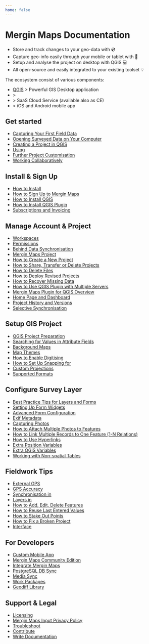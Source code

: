```yaml
---
home: false
---
```



# Mergin Maps Documentation

- Store and track changes to your geo-data with <MainPlatformName /> :cd:
- Capture geo-info easily through your mobile or tablet with <MobileAppName /> :iphone:
- Setup and analyse the project on desktop with QGIS :computer:
- All open-source and easily integrated to your existing toolset :bulb:

<CommunityJoin />

The ecosystem consist of various components:
 - [QGIS](https://qgis.org/) > Powerful GIS Desktop application 
 - [<QGISPluginName />](https://plugins.qgis.org/plugins/Mergin/) > <QGISPluginName />
 - <AppDomainNameLink desc="Mergin Maps Cloud" /> > SaaS Cloud Service (available also as <MainPlatformName /> CE)
 - <MainDomainNameLink desc="Mergin Maps Input" /> > iOS and Android mobile app
 
## Get started 

<AppDownload />

- [Capturing Your First Field Data](./tutorials/capturing-first-data/index.md)
- [Opening Surveyed Data on Your Computer](./tutorials/opening-surveyed-data-on-your-computer/index.md)
- [Creating a Project in QGIS](./tutorials/creating-a-project-in-qgis/index.md)
- [Using <MobileAppName />](./tutorials/mobile/index.md)
- [Further Project Customisation](./tutorials/further-project-customisation/index.md)
- [Working Collaboratively](./tutorials/working-collaboratively/index.md)

## Install & Sign Up
- [How to Install <MobileAppName />](./setup/install-input/)
- [How to Sign Up to Mergin Maps](./setup/sign-up-to-mergin-maps/)
- [How to Install QGIS](./setup/install-qgis/)
- [How to Install QGIS Plugin](./setup/install-mergin-maps-plugin-for-qgis/)
- [Subscriptions and Invoicing](./setup/subscriptions/)

## Manage Account & Project
- [Workspaces](./manage/workspaces/)
- [Permissions](./manage/permissions/)
- [Behind Data Synchronisation](./manage/synchronisation/)
- [Mergin Maps Project](./manage/project/)
- [How to Create a New Project](./manage/create-project/)
- [How to Share, Transfer or Delete Projects](./manage/project-advanced/)
- [How to Delete Files](./manage/delete-files)
- [How to Deploy Revised Projects](./manage/deploy-new-project/)
- [How to Recover Missing Data](./manage/missing-data/)
- [How to Use QGIS Plugin with Multiple Servers](./manage/plugin-multi-server-use/)
- [Mergin Maps Plugin for QGIS Overview](./manage/plugin-sync-project/)
- [Home Page and Dashboard](./manage/dashboard/)
- [Project History and Versions](./manage/project-details/)
- [Selective Synchronisation](./manage/selective_sync/)

## Setup GIS Project
- [QGIS Project Preparation](./gis/features/)
- [Searching for Values in Attribute Fields](./gis/search_data/)
- [Background Maps](./gis/settingup_background_map/)
- [Map Themes](./gis/setup_themes/)
- [How to Enable Digitising](./gis/enable_digitising/)
- [How to Set Up Snapping for <MobileAppName />](./gis/snapping/)
- [Custom Projections](./gis/proj/)
- [Supported Formats](./gis/supported_formats/)

## Configure Survey Layer
- [Best Practice Tips for Layers and Forms](./layer/best-practice/)
- [Setting Up Form Widgets](./layer/settingup_forms/)
- [Advanced Form Configuration](./layer/settingup_forms_settings/)
- [Exif Metadata](./layer/exif_metadata/)
- [Capturing Photos](./layer/settingup_forms_photo/)
- [How to Attach Multiple Photos to Features](./layer/attach-multiple-photos-to-features/)
- [How to Link Multiple Records to One Feature (1-N Relations)](./layer/one-to-n-relations/)
- [How to Use Hyperlinks](./layer/external-link/)
- [Extra Position Variables](./layer/position_variables/)
- [Extra QGIS Variables](./layer/plugin-variables/)
- [Working with Non-spatial Tables](./layer/working_with_nonspatial_data/)

## Fieldwork Tips
- [External GPS](./field/external_gps/)
- [GPS Accuracy](./field/gps_accuracy/)
- [Synchronisation in <MobileAppName />](./field/autosync/)
- [Layers in <MobileAppName />](./field/layers/)
- [How to Add, Edit, Delete Features](./field/input_features/)
- [How to Reuse Last Entered Values](./field/reuse-last-values/)
- [How to Stake Out Points](./field/stake-out/)
- [How to Fix a Broken Project](./field/broken-project/)
- [<MobileAppName /> Interface](./field/input_ui/)

## For Developers
- [Custom Mobile App](./dev/customapp/)
- [Mergin Maps Community Edition](./dev/mergince/)
- [Integrate Mergin Maps](./dev/integration/)
- [PostgreSQL DB Sync](./dev/dbsync/)
- [Media Sync](./dev/media-sync/)
- [Work Packages](./dev/work-packages/)
- [Geodiff Library](./dev/geodiff/)

## Support & Legal
- [Licensing](./misc/licensing/)
- [Mergin Maps Input Privacy Policy](./misc/privacy/)
- [Troubleshoot](./misc/troubleshoot/)
- [Contribute](./misc/contribute/)
- [Write Documentation](./misc/write-docs/index.md)


